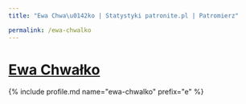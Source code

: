 ```yaml
---
title: "Ewa Chwa\u0142ko | Statystyki patronite.pl | Patromierz"

permalink: /ewa-chwalko
---
```


# [Ewa Chwałko](https://patronite.pl/ewa-chwalko)

{% include profile.md name="ewa-chwalko" prefix="e" %}
